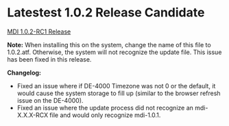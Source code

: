 # Latestest 1.0.2 Release Candidate #
[MDI 1.0.2-RC1 Release](https://github.com/Altronic-LLC/Altronic-Public-Files/blob/main/ACM4000_Releases/MDI_1.0.2-RC/mdi-1.0.2-RC1.atf)

**Note:** When installing this on the system, change the name of this file to 1.0.2.atf. Otherwise, the system will not recognize the update file. This issue has been fixed in this release.

**Changelog:**
- Fixed an issue where if DE-4000 Timezone was not 0 or the default, it would cause the system storage to fill up (similar to the browser refresh issue on the DE-4000).
- Fixed an issue where the update process did not recognize an mdi-X.X.X-RCX file and would only recognize mdi-1.0.1.
